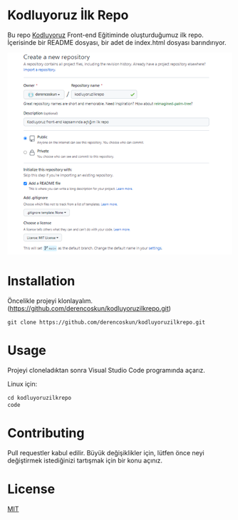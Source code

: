 # Kodluyoruz İlk Repo
Bu repo [Kodluyoruz](https://www.kodluyoruz.org/) Front-end Eğitiminde oluşturduğumuz ilk repo. İçerisinde bir README dosyası, bir adet de index.html dosyası barındırıyor. 

![image](resim.png)

# Installation
Öncelikle projeyi klonlayalım. (https://github.com/derencoskun/kodluyoruzilkrepo.git)

```
git clone https://github.com/derencoskun/kodluyoruzilkrepo.git
```

# Usage
Projeyi cloneladıktan sonra Visual Studio Code programında açarız.

Linux için:
```
cd kodluyoruzilkrepo
code
```
# Contributing
Pull requestler kabul edilir. Büyük değişiklikler için, lütfen önce neyi değiştirmek istediğinizi tartışmak için bir konu açınız.

# License
[MIT](https://choosealicense.com/licenses/mit/)

